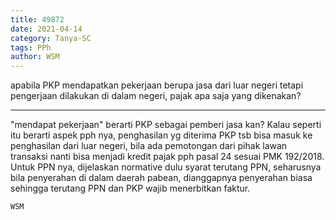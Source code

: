 ```yaml
---
title: 49872
date: 2021-04-14
category: Tanya-SC
tags: PPh
author: WSM
---
```


apabila PKP mendapatkan pekerjaan berupa jasa dari luar negeri tetapi pengerjaan dilakukan di dalam negeri, pajak apa saja yang dikenakan?

---

"mendapat pekerjaan" berarti PKP sebagai pemberi jasa kan? Kalau seperti itu berarti aspek pph nya, penghasilan yg diterima PKP tsb bisa masuk ke penghasilan dari luar negeri, bila ada pemotongan dari pihak lawan transaksi nanti bisa menjadi kredit pajak pph pasal 24 sesuai PMK 192/2018. Untuk PPN nya, dijelaskan normative dulu syarat terutang PPN, seharusnya bila penyerahan di dalam daerah pabean, dianggapnya penyerahan biasa sehingga terutang PPN dan PKP wajib menerbitkan faktur.

`WSM`
